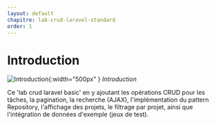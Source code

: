 ```yaml
---
layout: default
chapitre: lab-crud-laravel-standard
order: 1
---
```


# Introduction
![Introduction](/lab-crud-laravel-standard/introduction/images/introduction.png){:width="500px" }
*Introduction*
<!-- new slide -->

Ce 'lab crud laravel basic' en y ajoutant les opérations CRUD pour les tâches, la pagination, la recherche (AJAX), l'implémentation du pattern Repository, l'affichage des projets, le filtrage par projet, ainsi que l'intégration de données d'exemple (jeux de test).